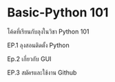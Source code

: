 # Basic-Python 101
โค้ดที่เรียนกับลุงในวิชา Python 101

EP.1 ลุงสอนติดตั้ง Python

Ep.2 เกี่ยวกับ GUI

EP.3 สมัครและใช้งาน Github
